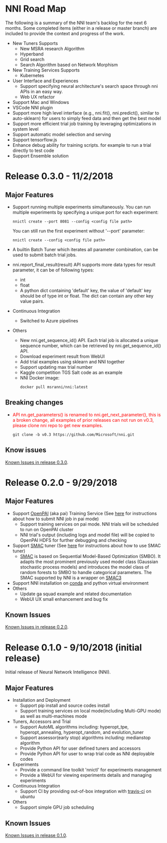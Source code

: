 # NNI Road Map
The following is a summary of the NNI team's backlog for the next 6 months. Some completed items (either in a release or master branch) are included to provide the context and progress of the work.
* New Tuners Supports
    * New MSRA research Algorithm
    * Hyperband
    * Grid search
    * Search Algorithm based on Network Morphism
* New Training Services Supports
    * Kubernetes
* User Interface and Experiences 
    * Support specifying neural architecture's search space through nni APIs in an easy way. 
    * Web UX refactor
* Support Mac and Windows
* VSCode NNI plugin
* Support more high level interface (e.g., nni.fit(), nni.predict(), similar to auto-sklearn) for users to simply feed data and then get the best model
* Support more efficient trial job training by leveraging optimizations in system level 
* Support automatic model selection and serving
* Support tensorflow.js
* Enhance debug ability for training scripts. for example to run a trial directly to test code
* Support Ensemble solution

# Release 0.3.0 - 11/2/2018
## Major Features
* Support running multiple experiments simultaneously. You can run multiple experiments by specifying a unique port for each experiment:

    ```nnictl create --port 8081 --config <config file path>```

    You can still run the first experiment without '--port' parameter:

    ```nnictl create --config <config file path>```
* A builtin Batch Tuner which iterates all parameter combination, can be used to submit batch trial jobs.
* nni.report_final_result(result) API supports more data types for result parameter, it can be of following types:
    * int
    * float
    * A python dict containing 'default' key, the value of 'default' key should be of type int or float. The dict can contain any other key value pairs.
* Continuous Integration
    * Switched to Azure pipelines
* Others
    * New nni.get_sequence_id() API. Each trial job is allocated a unique sequence number, which can be retrieved by nni.get_sequence_id() API.
    * Download experiment result from WebUI
    * Add trial examples using sklearn and NNI together
    * Support updating max trial number
    * Kaggle competition TGS Salt code as an example
    * NNI Docker image:
      ```
      docker pull msranni/nni:latest
      ```
## Breaking changes
*   <span style="color:red">API nn.get_parameters() is renamed to nni.get_next_parameter(), this is a broken change, all examples of prior releases can not run on v0.3, please clone nni repo to get new examples.</span>

    ```git clone -b v0.3 https://github.com/Microsoft/nni.git```

## Know issues
[Known Issues in release 0.3.0](https://github.com/Microsoft/nni/labels/nni030knownissues).

# Release 0.2.0 - 9/29/2018
## Major Features
   * Support [OpenPAI](https://github.com/Microsoft/pai) (aka pai) Training Service (See [here](./PAIMode.md) for instructions about how to submit NNI job in pai mode)
      * Support training services on pai mode. NNI trials will be scheduled to run on OpenPAI cluster
      * NNI trial's output (including logs and model file) will be copied to OpenPAI HDFS for further debugging and checking
   * Support [SMAC](https://www.cs.ubc.ca/~hutter/papers/10-TR-SMAC.pdf) tuner (See [here](../src/sdk/pynni/nni/README.md) for instructions about how to use SMAC tuner)
      * [SMAC](https://www.cs.ubc.ca/~hutter/papers/10-TR-SMAC.pdf) is based on Sequential Model-Based Optimization (SMBO). It adapts the most prominent previously used model class (Gaussian stochastic process models) and introduces the model class of random forests to SMBO to handle categorical parameters. The SMAC supported by NNI is a wrapper on [SMAC3](https://github.com/automl/SMAC3)
   * Support NNI installation on [conda](https://conda.io/docs/index.html) and python virtual environment
   * Others
      * Update ga squad example and related documentation
      * WebUI UX small enhancement and bug fix

## Known Issues
[Known Issues in release 0.2.0](https://github.com/Microsoft/nni/labels/nni020knownissues).

# Release 0.1.0 - 9/10/2018 (initial release)

Initial release of Neural Network Intelligence (NNI).

## Major Features
   * Installation and Deployment
      * Support pip install and source codes install
      * Support training services on local mode(including Multi-GPU mode) as well as multi-machines mode
   * Tuners, Accessors and Trial
      * Support AutoML algorithms including:  hyperopt_tpe, hyperopt_annealing, hyperopt_random, and evolution_tuner
      * Support assessor(early stop) algorithms including: medianstop algorithm
      * Provide Python API for user defined tuners and accessors
      * Provide Python API for user to wrap trial code as NNI deployable codes
   * Experiments
      * Provide a command line toolkit 'nnictl' for experiments management
      * Provide a WebUI for viewing experiments details and managing experiments
   * Continuous Integration
      * Support CI by providing out-of-box integration with [travis-ci](https://github.com/travis-ci) on ubuntu    
   * Others
      * Support simple GPU job scheduling 

## Known Issues
[Known Issues in release 0.1.0](https://github.com/Microsoft/nni/labels/nni010knownissues).
      
   
